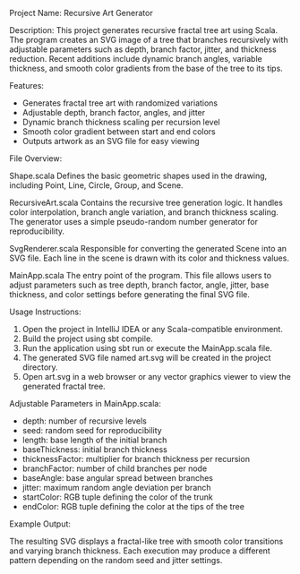 Project Name: Recursive Art Generator

Description:
This project generates recursive fractal tree art using Scala. The program creates an SVG image of a tree that branches recursively with adjustable parameters such as depth, branch factor, jitter, and thickness reduction. Recent additions include dynamic branch angles, variable thickness, and smooth color gradients from the base of the tree to its tips.

Features:
* Generates fractal tree art with randomized variations
* Adjustable depth, branch factor, angles, and jitter
* Dynamic branch thickness scaling per recursion level
* Smooth color gradient between start and end colors
* Outputs artwork as an SVG file for easy viewing

File Overview:

Shape.scala
Defines the basic geometric shapes used in the drawing, including Point, Line, Circle, Group, and Scene.

RecursiveArt.scala
Contains the recursive tree generation logic. It handles color interpolation, branch angle variation, and branch thickness scaling. The generator uses a simple pseudo-random number generator for reproducibility.

SvgRenderer.scala
Responsible for converting the generated Scene into an SVG file. Each line in the scene is drawn with its color and thickness values.

MainApp.scala
The entry point of the program. This file allows users to adjust parameters such as tree depth, branch factor, angle, jitter, base thickness, and color settings before generating the final SVG file.

Usage Instructions:
1. Open the project in IntelliJ IDEA or any Scala-compatible environment.
2. Build the project using sbt compile.
3. Run the application using sbt run or execute the MainApp.scala file.
4. The generated SVG file named art.svg will be created in the project directory.
5. Open art.svg in a web browser or any vector graphics viewer to view the generated fractal tree.

Adjustable Parameters in MainApp.scala:
* depth: number of recursive levels
* seed: random seed for reproducibility
* length: base length of the initial branch
* baseThickness: initial branch thickness
* thicknessFactor: multiplier for branch thickness per recursion
* branchFactor: number of child branches per node
* baseAngle: base angular spread between branches
* jitter: maximum random angle deviation per branch
* startColor: RGB tuple defining the color of the trunk
* endColor: RGB tuple defining the color at the tips of the tree

Example Output:

The resulting SVG displays a fractal-like tree with smooth color transitions and varying branch thickness. Each execution may produce a different pattern depending on the random seed and jitter settings.
